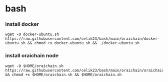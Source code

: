 # bash

### install docker
```
wget -O docker-ubuntu.sh https://raw.githubusercontent.com/celik23/bash/main/oraichain/docker-ubuntu.sh && chmod +x docker-ubuntu.sh && ./docker-ubuntu.sh
```
### install oraichain node
```
wget -O $HOME/oraichain.sh https://raw.githubusercontent.com/celik23/bash/main/oraichain/oraichain.sh && chmod +x $HOME/oraichain.sh && $HOME/oraichain.sh
```
